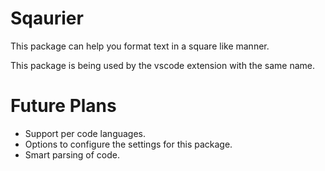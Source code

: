 # Sqaurier

This package can help you format text in a square like manner.

This package is being used by the vscode extension with the same name.


# Future Plans

- Support per code languages.
- Options to configure the settings for this package.
- Smart parsing of code.

